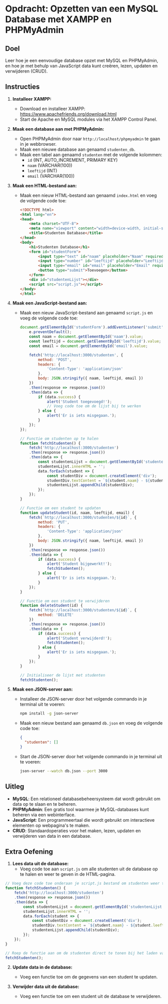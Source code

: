 # Opdracht: Opzetten van een MySQL Database met XAMPP en PHPMyAdmin

## Doel
Leer hoe je een eenvoudige database opzet met MySQL en PHPMyAdmin, en hoe je met behulp van JavaScript data kunt creëren, lezen, updaten en verwijderen (CRUD).

## Instructies

1. **Installeer XAMPP:**
   - Download en installeer XAMPP: https://www.apachefriends.org/download.html
   - Start de Apache en MySQL modules via het XAMPP Control Panel.

2. **Maak een database aan met PHPMyAdmin:**
   - Open PHPMyAdmin door naar `http://localhost/phpmyadmin` te gaan in je webbrowser.
   - Maak een nieuwe database aan genaamd `studenten_db`.
   - Maak een tabel aan genaamd `studenten` met de volgende kolommen:
     - `id` (INT, AUTO_INCREMENT, PRIMARY KEY)
     - `naam` (VARCHAR(100))
     - `leeftijd` (INT)
     - `email` (VARCHAR(100))

3. **Maak een HTML-bestand aan:**
   - Maak een nieuw HTML-bestand aan genaamd `index.html` en voeg de volgende code toe:
     ```html
     <!DOCTYPE html>
     <html lang="en">
     <head>
         <meta charset="UTF-8">
         <meta name="viewport" content="width=device-width, initial-scale=1.0">
         <title>Studenten Database</title>
     </head>
     <body>
         <h1>Studenten Database</h1>
         <form id="studentForm">
             <input type="text" id="naam" placeholder="Naam" required>
             <input type="number" id="leeftijd" placeholder="Leeftijd" required>
             <input type="email" id="email" placeholder="Email" required>
             <button type="submit">Toevoegen</button>
         </form>
         <div id="studentenLijst"></div>
         <script src="script.js"></script>
     </body>
     </html>
     ```

4. **Maak een JavaScript-bestand aan:**
   - Maak een nieuw JavaScript-bestand aan genaamd `script.js` en voeg de volgende code toe:
     ```javascript
     document.getElementById('studentForm').addEventListener('submit', function(e) {
         e.preventDefault();
         const naam = document.getElementById('naam').value;
         const leeftijd = document.getElementById('leeftijd').value;
         const email = document.getElementById('email').value;

         fetch('http://localhost:3000/studenten', {
             method: 'POST',
             headers: {
                 'Content-Type': 'application/json'
             },
             body: JSON.stringify({ naam, leeftijd, email })
         })
         .then(response => response.json())
         .then(data => {
             if (data.success) {
                 alert('Student toegevoegd!');
                 // Voeg code toe om de lijst bij te werken
             } else {
                 alert('Er is iets misgegaan.');
             }
         });
     });

     // Functie om studenten op te halen
     function fetchStudenten() {
         fetch('http://localhost:3000/studenten')
         .then(response => response.json())
         .then(data => {
             const studentenLijst = document.getElementById('studentenLijst');
             studentenLijst.innerHTML = '';
             data.forEach(student => {
                 const studentDiv = document.createElement('div');
                 studentDiv.textContent = `${student.naam} - ${student.leeftijd} - ${student.email}`;
                 studentenLijst.appendChild(studentDiv);
             });
         });
     }

     // Functie om een student te updaten
     function updateStudent(id, naam, leeftijd, email) {
         fetch(`http://localhost:3000/studenten/${id}`, {
             method: 'PUT',
             headers: {
                 'Content-Type': 'application/json'
             },
             body: JSON.stringify({ naam, leeftijd, email })
         })
         .then(response => response.json())
         .then(data => {
             if (data.success) {
                 alert('Student bijgewerkt!');
                 fetchStudenten();
             } else {
                 alert('Er is iets misgegaan.');
             }
         });
     }

     // Functie om een student te verwijderen
     function deleteStudent(id) {
         fetch(`http://localhost:3000/studenten/${id}`, {
             method: 'DELETE'
         })
         .then(response => response.json())
         .then(data => {
             if (data.success) {
                 alert('Student verwijderd!');
                 fetchStudenten();
             } else {
                 alert('Er is iets misgegaan.');
             }
         });
     }

     // Initialiseer de lijst met studenten
     fetchStudenten();
     ```

5. **Maak een JSON-server aan:**
   - Installeer de JSON-server door het volgende commando in je terminal uit te voeren:
     ```bash
     npm install -g json-server
     ```
   - Maak een nieuw bestand aan genaamd `db.json` en voeg de volgende code toe:
     ```json
     {
       "studenten": []
     }
     ```
   - Start de JSON-server door het volgende commando in je terminal uit te voeren:
     ```bash
     json-server --watch db.json --port 3000
     ```

## Uitleg
- **MySQL**: Een relationeel databasebeheersysteem dat wordt gebruikt om data op te slaan en te beheren.
- **PHPMyAdmin**: Een gratis tool waarmee je MySQL-databases kunt beheren via een webinterface.
- **JavaScript**: Een programmeertaal die wordt gebruikt om interactieve elementen op webpagina's te maken.
- **CRUD**: Standaardoperaties voor het maken, lezen, updaten en verwijderen van data in een database.

## Extra Oefening

1. **Lees data uit de database:**
   - Voeg code toe aan `script.js` om alle studenten uit de database op te halen en weer te geven in de HTML-pagina.
```javascript
// Voeg deze code toe onderaan je script.js bestand om studenten weer te geven
function fetchStudenten() {
    fetch('http://localhost:3000/studenten')
    .then(response => response.json())
    .then(data => {
        const studentenLijst = document.getElementById('studentenLijst');
        studentenLijst.innerHTML = '';
        data.forEach(student => {
            const studentDiv = document.createElement('div');
            studentDiv.textContent = `${student.naam} - ${student.leeftijd} - ${student.email}`;
            studentenLijst.appendChild(studentDiv);
        });
    });
}

// Roep de functie aan om de studenten direct te tonen bij het laden van de pagina
fetchStudenten();
```

2. **Update data in de database:**
   - Voeg een functie toe om de gegevens van een student te updaten.

3. **Verwijder data uit de database:**
   - Voeg een functie toe om een student uit de database te verwijderen.
